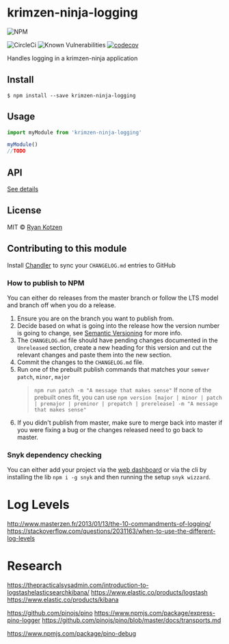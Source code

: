 # krimzen-ninja-logging

![NPM](https://nodei.co/npm/krimzen-ninja-logging.png)

![CircleCi](https://circleci.com/gh/KrimZenNinja/krimzen-ninja-logging.svg?style=shield)
![Known Vulnerabilities](https://snyk.io/test/npm/krimzen-ninja-logging/badge.svg)
[![codecov](https://codecov.io/gh/KrimZenNinja/krimzen-ninja-logging/branch/master/graph/badge.svg)](https://codecov.io/gh/KrimZenNinja/krimzen-ninja-logging)

Handles logging in a krimzen-ninja application

## Install

    $ npm install --save krimzen-ninja-logging

## Usage

```js
import myModule from 'krimzen-ninja-logging'

myModule()
//TODO
```

## API

[See details](https://github.com/KrimZenNinja/krimzen-ninja-logging/blob/master/API.md)

## License

MIT © [Ryan Kotzen](https://github.com/KrimZenNinja)

## Contributing to this module

Install [Chandler](https://github.com/mattbrictson/chandler) to sync your `CHANGELOG.md` entries to GitHub

### How to publish to NPM

You can either do releases from the master branch or follow the LTS model and branch off when you do a release.

1. Ensure you are on the branch you want to publish from.
1. Decide based on what is going into the release how the version number is going to change, see [Semantic Versioning](http://semver.org/) for more info.
1. The `CHANGELOG.md` file should have pending changes documented in the `Unreleased` section, create a new heading for this version and cut the relevant changes and paste them into the new section.
1. Commit the changes to the `CHANGELOG.md` file.
1. Run one of the prebuilt publish commands that matches your `semver` `patch`, `minor`, `major`
	> `npm run patch -m "A message that makes sense"`
	If none of the prebuilt ones fit, you can use `npm version [major | minor | patch | premajor | preminor | prepatch | prerelease] -m "A message that makes sense"`
1. If you didn't publish from master, make sure to merge back into master if you were fixing a bug or the changes released need to go back to master.

### Snyk dependency checking

You can either add your project via the [web dashboard](https://snyk.io/) or via the cli by installing the lib `npm i -g snyk` and then running the setup `snyk wizzard`.

# Log Levels

http://www.masterzen.fr/2013/01/13/the-10-commandments-of-logging/
https://stackoverflow.com/questions/2031163/when-to-use-the-different-log-levels

# Research



https://thepracticalsysadmin.com/introduction-to-logstashelasticsearchkibana/
https://www.elastic.co/products/logstash
https://www.elastic.co/products/kibana

https://github.com/pinojs/pino
https://www.npmjs.com/package/express-pino-logger
https://github.com/pinojs/pino/blob/master/docs/transports.md

https://www.npmjs.com/package/pino-debug
